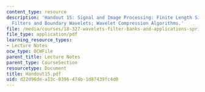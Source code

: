 ```yaml
---
content_type: resource
description: 'Handout 15: Signal and Image Processing: Finite Length Signals; Boundary
  Filters and Boundary Wavelets; Wavelet Compression Algorithms.'
file: /media/courses/18-327-wavelets-filter-banks-and-applications-spring-2003/d22d96dea13c0396474b1d87439fc4d0_Handout15.pdf
file_type: application/pdf
learning_resource_types:
- Lecture Notes
ocw_type: OCWFile
parent_title: Lecture Notes
parent_type: CourseSection
resourcetype: Document
title: Handout15.pdf
uid: d22d96de-a13c-0396-474b-1d87439fc4d0
---
```

